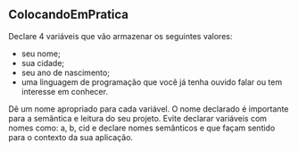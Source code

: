 ## ColocandoEmPratica

Declare 4 variáveis que vão armazenar os seguintes valores:

- seu nome;
- sua cidade;
- seu ano de nascimento;
- uma linguagem de programação que você já tenha ouvido falar ou tem interesse em conhecer.

Dê um nome apropriado para cada variável. O nome declarado é importante para a semântica e leitura do seu projeto. Evite declarar variáveis com nomes como: a, b, cid e declare nomes semânticos e que façam sentido para o contexto da sua aplicação.
